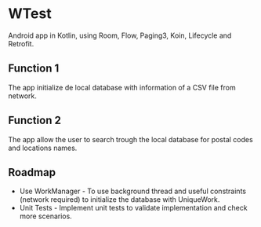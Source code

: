 # WTest

Android app in Kotlin, using Room, Flow, Paging3, Koin, Lifecycle and Retrofit.

## Function 1
The app initialize de local database with information of a CSV file from network.

## Function 2
The app allow the user to search trough the local database for postal codes and locations names.

## Roadmap
* Use WorkManager - To use background thread and useful constraints (network required) to initialize the database with UniqueWork.
* Unit Tests - Implement unit tests to validate implementation and check more scenarios.
